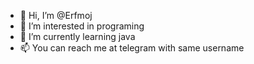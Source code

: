 - 👋 Hi, I’m @Erfmoj
- 👀 I’m interested in programing
- 🌱 I’m currently learning java
- 📫 You can reach me at telegram with same username

